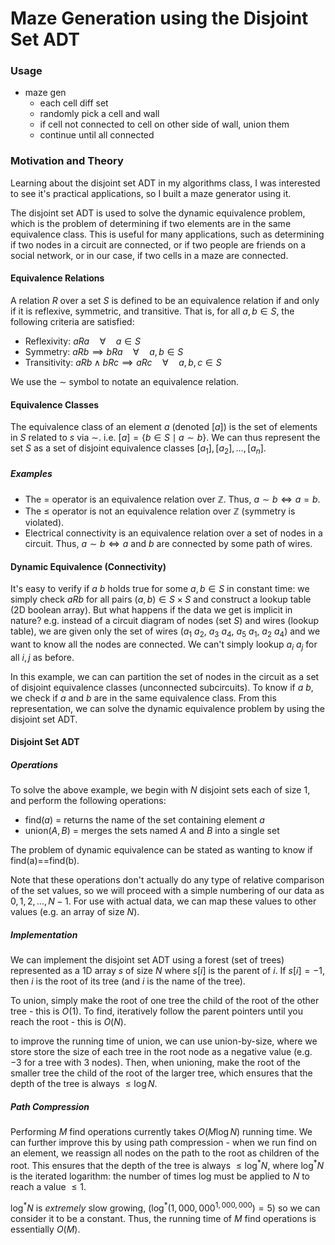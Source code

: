 # Maze Generation using the Disjoint Set ADT

### Usage

- maze gen
  - each cell diff set
  - randomly pick a cell and wall
  - if cell not connected to cell on other side of wall, union them
  - continue until all connected

### Motivation and Theory

Learning about the disjoint set ADT in my algorithms class, I was interested to see it's practical applications, so I built a maze generator using it.

The disjoint set ADT is used to solve the dynamic equivalence problem, which is the problem of determining if two elements are in the same equivalence class. This is useful for many applications, such as determining if two nodes in a circuit are connected, or if two people are friends on a social network, or in our case, if two cells in a maze are connected.

#### Equivalence Relations

A relation $R$ over a set $S$ is defined to be an equivalence relation if and only if it is reflexive, symmetric, and transitive. That is, for all $a, b \in S$, the following criteria are satisfied:

- Reflexivity: $aRa \quad \forall \quad a \in S$
- Symmetry: $aRb \implies bRa \quad \forall \quad a, b \in S$
- Transitivity: $aRb \land bRc \implies aRc \quad \forall \quad a, b, c \in S$

We use the $\sim$ symbol to notate an equivalence relation.

#### Equivalence Classes

The equivalence class of an element $a$ (denoted $[a]$) is the set of elements in $S$ related to $s$ via $\sim$. i.e. $[a] = \{b \in S \mid a \sim b\}$. We can thus represent the set $S$ as a set of disjoint equivalence classes $[a_1], [a_2], \dots, [a_n]$.

##### Examples

- The $=$ operator is an equivalence relation over $\mathbb{Z}$. Thus, $a \sim b \iff a = b$.
- The $\leq$ operator is not an equivalence relation over $\mathbb{Z}$ (symmetry is violated).
- Electrical connectivity is an equivalence relation over a set of nodes in a circuit. Thus, $a \sim b \iff a$ and $b$ are connected by some path of wires.

#### Dynamic Equivalence (Connectivity)

It's easy to verify if $a~b$ holds true for some $a, b \in S$ in constant time: we simply check $aRb$ for all pairs $(a, b) \in S \times S$ and construct a lookup table (2D boolean array). But what happens if the data we get is implicit in nature? e.g. instead of a circuit diagram of nodes (set $S$) and wires (lookup table), we are given only the set of wires ($a_1~a_2$, $a_3~a_4$, $a_5~a_1$, $a_2~a_4$) and we want to know all the nodes are connected. We can't simply lookup $a_i~a_j$ for all $i, j$ as before.

In this example, we can can partition the set of nodes in the circuit as a set of disjoint equivalence classes (unconnected subcircuits). To know if $a~b$, we check if $a$ and $b$ are in the same equivalence class. From this representation, we can solve the dynamic equivalence problem by using the disjoint set ADT.

#### Disjoint Set ADT

##### Operations

To solve the above example, we begin with $N$ disjoint sets each of size 1, and perform the following operations:

- find($a$) = returns the name of the set containing element $a$
- union($A, B$) = merges the sets named $A$ and $B$ into a single set

The problem of dynamic equivalence can be stated as wanting to know if find(a)\==find(b).

Note that these operations don't actually do any type of relative comparison of the set values, so we will proceed with a simple numbering of our data as $0, 1, 2, \dots, N-1$. For use with actual data, we can map these values to other values (e.g. an array of size $N$).

##### Implementation

We can implement the disjoint set ADT using a forest (set of trees) represented as a 1D array $s$ of size $N$ where $s[i]$ is the parent of $i$. If $s[i] = -1$, then $i$ is the root of its tree (and $i$ is the name of the tree).

To union, simply make the root of one tree the child of the root of the other tree - this is $O(1)$.
To find, iteratively follow the parent pointers until you reach the root - this is $O(N)$.

to improve the running time of union, we can use union-by-size, where we store store the size of each tree in the root node as a negative value (e.g. $-3$ for a tree with 3 nodes). Then, when unioning, make the root of the smaller tree the child of the root of the larger tree, which ensures that the depth of the tree is always $\leq \log N$.

##### Path Compression

Performing $M$ find operations currently takes $O(M\log{N})$ running time. We can further improve this by using path compression - when we run find on an element, we reassign all nodes on the path to the root as children of the root. This ensures that the depth of the tree is always $\leq \log^* N$, where $\log^* N$ is the iterated logarithm: the number of times log must be applied to $N$ to reach a value $\leq 1$.

$\log^* N$ is _extremely_ slow growing, $\left(\log^*{\left(1,000,000^{1,000,000}\right)}=5\right)$ so we can consider it to be a constant. Thus, the running time of $M$ find operations is essentially $O(M)$.
